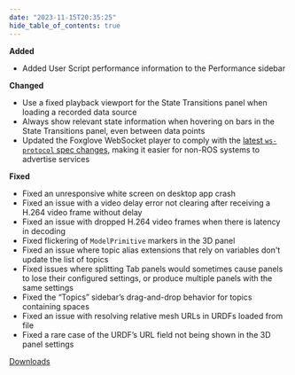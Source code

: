 ```yaml
---
date: "2023-11-15T20:35:25"
hide_table_of_contents: true
---
```


**Added**

- Added User Script performance information to the Performance sidebar

**Changed**

- Use a fixed playback viewport for the State Transitions panel when loading a recorded data source
- Always show relevant state information when hovering on bars in the State Transitions panel, even between data points
- Updated the Foxglove WebSocket player to comply with the [latest `ws-protocol` spec changes](https://github.com/foxglove/ws-protocol/pull/563), making it easier for non-ROS systems to advertise services

**Fixed**

- Fixed an unresponsive white screen on desktop app crash
- Fixed an issue with a video delay error not clearing after receiving a H.264 video frame without delay
- Fixed an issue with dropped H.264 video frames when there is latency in decoding
- Fixed flickering of `ModelPrimitive` markers in the 3D panel
- Fixed an issue where topic alias extensions that rely on variables don't update the list of topics
- Fixed issues where splitting Tab panels would sometimes cause panels to lose their configured settings, or produce multiple panels with the same settings
- Fixed the “Topics” sidebar’s drag-and-drop behavior for topics containing spaces
- Fixed an issue with resolving relative mesh URLs in URDFs loaded from file
- Fixed a rare case of the URDF’s URL field not being shown in the 3D panel settings

[Downloads](https://github.com/foxglove/studio/releases/tag/v1.77.0)
